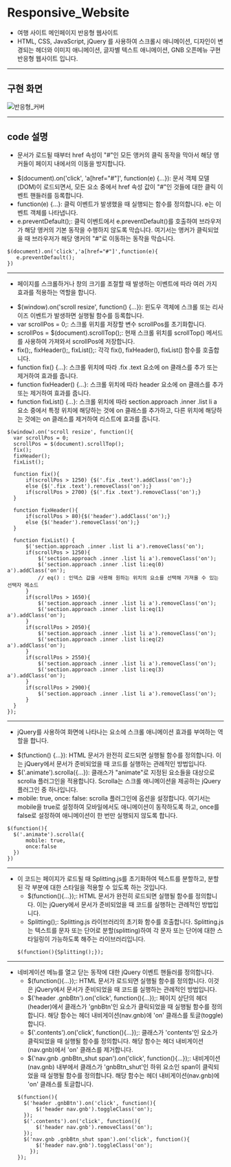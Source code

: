 # Responsive_Website
- 여행 사이트 메인페이지 반응형 웹사이트 
- HTML, CSS, JavaScript, jQuery 를 사용하여 스크롤시 애니메이션,
  디자인이 변경되는 헤더와 이미지 애니메이션, 글자별 텍스트 애니메이션,
  GNB 오픈메뉴 구현 반응형 웹사이트 입니다. 
***
## 구현 화면
![반응형_커버](https://github.com/lcl3392/Responsive_Website/assets/133613544/91b9ee69-9e66-4d48-baee-dbd989e19498)
***
## code 설명 

- 문서가 로드될 때부터 href 속성이 "#"인 모든 앵커의 클릭 동작을 막아서 해당 앵커들이 페이지 내에서의 이동을 방지합니다.
 + $(document).on('click', 'a[href="#"]', function(e) {...}): 문서 객체 모델(DOM)이 로드되면서, 모든 <a> 요소 중에서 href 속성 값이 "#"인 것들에 대한 클릭 이벤트 핸들러를 등록합니다.
 + function(e) {...}: 클릭 이벤트가 발생했을 때 실행되는 함수를 정의합니다. e는 이벤트 객체를 나타냅니다.
 + e.preventDefault();: 클릭 이벤트에서 e.preventDefault()를 호출하여 브라우저가 해당 앵커의 기본 동작을 수행하지 않도록 막습니다. 여기서는 앵커가 클릭되었을 때 브라우저가 해당 앵커의 "#"로 이동하는 동작을 막습니다.
 ```
$(document).on('click','a[href="#"]',function(e){
    e.preventDefault();
})
```
***

-  페이지를 스크롤하거나 창의 크기를 조절할 때 발생하는 이벤트에 따라 여러 가지 효과를 적용하는 역할을 합니다.
  + $(window).on('scroll resize', function() {...}): 윈도우 객체에 스크롤 또는 리사이즈 이벤트가 발생하면 실행될 함수를 등록합니다.
  + var scrollPos = 0;: 스크롤 위치를 저장할 변수 scrollPos를 초기화합니다.
  + scrollPos = $(document).scrollTop();: 현재 스크롤 위치를 scrollTop() 메서드를 사용하여 가져와서 scrollPos에 저장합니다.
  + fix();, fixHeader();, fixList();: 각각 fix(), fixHeader(), fixList() 함수를 호출합니다.
  + function fix() {...}: 스크롤 위치에 따라 .fix .text 요소에 on 클래스를 추가 또는 제거하여 효과를 줍니다.
  + function fixHeader() {...}: 스크롤 위치에 따라 header 요소에 on 클래스를 추가 또는 제거하여 효과를 줍니다.
  + function fixList() {...}: 스크롤 위치에 따라 section.approach .inner .list li a 요소 중에서 특정 위치에 해당하는 것에 on 클래스를 추가하고, 다른 위치에 해당하는 것에는 on 클래스를 제거하여 리스트에 효과를 줍니다.
  ```
  $(window).on('scroll resize', function(){
    var scrollPos = 0;
    scrollPos = $(document).scrollTop();
    fix();
    fixHeader();
    fixList();

    function fix(){
        if(scrollPos > 1250) {$('.fix .text').addClass('on');}
        else {$('.fix .text').removeClass('on');}
        if(scrollPos > 2700) {$('.fix .text').removeClass('on');}
    }

    function fixHeader(){
        if(scrollPos > 80){$('header').addClass('on');}
        else {$('header').removeClass('on');}
    }

    function fixList() {
        $('section.approach .inner .list li a').removeClass('on');
        if(scrollPos > 1250){
            $('section.approach .inner .list li a').removeClass('on');
            $('section.approach .inner .list li:eq(0) a').addClass('on');
            // eq() : 인덱스 값을 사용해 원하는 위치의 요소를 선택해 가져올 수 있는 선택자 메소드
        }
        if(scrollPos > 1650){
            $('section.approach .inner .list li a').removeClass('on');
            $('section.approach .inner .list li:eq(1) a').addClass('on');
        }
        if(scrollPos > 2050){
            $('section.approach .inner .list li a').removeClass('on');
            $('section.approach .inner .list li:eq(2) a').addClass('on');
        }
        if(scrollPos > 2550){
            $('section.approach .inner .list li a').removeClass('on');
            $('section.approach .inner .list li:eq(3) a').addClass('on');
        }
        if(scrollPos > 2900){
            $('section.approach .inner .list li a').removeClass('on');
        }
    }
});
  ```

***  
-  jQuery를 사용하여 화면에 나타나는 요소에 스크롤 애니메이션 효과를 부여하는 역할을 합니다.
  + $(function() {...}): HTML 문서가 완전히 로드되면 실행될 함수를 정의합니다. 이는 jQuery에서 문서가 준비되었을 때 코드를 실행하는 관례적인 방법입니다.
  + $('.animate').scrolla({...}): 클래스가 "animate"로 지정된 요소들을 대상으로 scrolla 플러그인을 적용합니다. Scrolla는 스크롤 애니메이션을 제공하는 jQuery 플러그인 중 하나입니다.
  + mobile: true, once: false: scrolla 플러그인에 옵션을 설정합니다. 여기서는 mobile을 true로 설정하여 모바일에서도 애니메이션이 동작하도록 하고, once를 false로 설정하여 애니메이션이 한 번만 실행되지 않도록 합니다.
  ```
 $(function(){
    $('.animate').scrolla({
        mobile: true,
        once:false
    })
})

  ```

***  
- 이 코드는 페이지가 로드될 때 Splitting.js를 초기화하여 텍스트를 분할하고, 분할된 각 부분에 대한 스타일을 적용할 수 있도록 하는 것입니다. 
  + $(function(){...});: HTML 문서가 완전히 로드되면 실행될 함수를 정의합니다. 이는 jQuery에서 문서가 준비되었을 때 코드를 실행하는 관례적인 방법입니다.
  + Splitting();: Splitting.js 라이브러리의 초기화 함수를 호출합니다. Splitting.js는 텍스트를 문자 또는 단어로 분할(splitting)하여 각 문자 또는 단어에 대한 스타일링이 가능하도록 해주는 라이브러리입니다.
  ```
  $(function(){Splitting();});
  ```

***
- 네비게이션 메뉴를 열고 닫는 동작에 대한 jQuery 이벤트 핸들러를 정의합니다.
  + $(function(){...});: HTML 문서가 로드되면 실행될 함수를 정의합니다. 이것은 jQuery에서 문서가 준비되었을 때 코드를 실행하는 관례적인 방법입니다.
  + $('header .gnbBtn').on('click', function(){...});: 페이지 상단의 헤더(header)에서 클래스가 'gnbBtn'인 요소가 클릭되었을 때 실행될 함수를 정의합니다. 해당 함수는 헤더 내비게이션(nav.gnb)에 'on' 클래스를 토글(toggle)합니다.
  + $('.contents').on('click', function(){...});: 클래스가 'contents'인 요소가 클릭되었을 때 실행될 함수를 정의합니다. 해당 함수는 헤더 내비게이션(nav.gnb)에서 'on' 클래스를 제거합니다.
  + $('nav.gnb .gnbBtn_shut span').on('click', function(){...});: 내비게이션(nav.gnb) 내부에서 클래스가 'gnbBtn_shut'인 하위 요소인 span이 클릭되었을 때 실행될 함수를 정의합니다. 해당 함수는 헤더 내비게이션(nav.gnb)에 'on' 클래스를 토글합니다.
  ```
  $(function(){
    $('header .gnbBtn').on('click', function(){
        $('header nav.gnb').toggleClass('on');
    });
    $('.contents').on('click', function(){
        $('header nav.gnb').removeClass('on');
    });
    $('nav.gnb .gnbBtn_shut span').on('click', function(){
        $('header nav.gnb').toggleClass('on');
      });
  });
  ``` 

